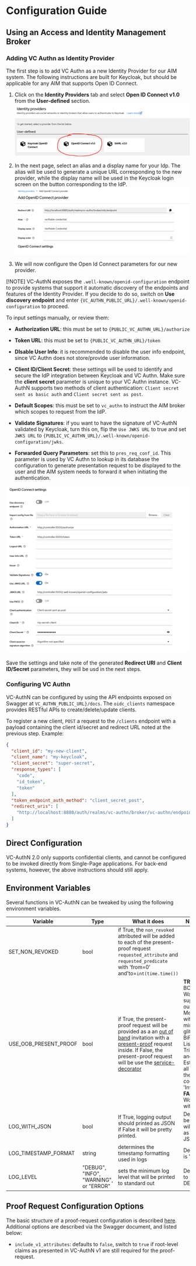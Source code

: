 # Configuration Guide

## Using an Access and Identity Management Broker

### Adding VC Authn as Identity Provider

The first step is to add VC Authn as a new Identity Provider for our AIM system. The following instructions are built for Keycloak, but should be applicable for any AIM that supports Open ID Connect.

1. Click on the **Identity Providers** tab and select **Open ID Connect v1.0** from the **User-defined** section.
![vc-authn-oidc-flow](img/01-new-idp.png)

2. In the next page, select an alias and a display name for your Idp. The alias will be used to generate a unique URL corresponding to the new provider, while the display name will be used in the Keycloak login screen on the button corresponding to the IdP.
![vc-authn-oidc-flow](img/02-settings-1.png)

3. We will now configure the Open Id Connect parameters for our new provider.

[!NOTE]
VC-AuthN exposes the `.well-known/openid-configuration` endpoint to provide systems that support it automatic discovery of the endpoints and features of the Identity Provider. If you decide to do so, switch on **Use discovery endpoint** and enter `{VC_AUTHN_PUBLIC_URL}/.well-known/openid-configuration` to proceed.

To input settings manually, or review them:

- **Authorization URL**: this must be set to `{PUBLIC_VC_AUTHN_URL}/authorize`

- **Token URL**: this must be set to `{PUBLIC_VC_AUTHN_URL}/token`

- **DIsable User Info**: it is recommended to disable the user info endpoint, since VC Authn does not store/provide user information.

- **Client ID/Client Secret**: these settings will be used to identify and secure the IdP integration between Keycloak and VC Authn. Make sure the **client secret** parameter is unique to your VC Authn instance. VC-AuthN supports two methods of client authentication: `Client secret sent as basic auth` and `Client secret sent as post`.

- **Default Scopes**: this must be set to `vc_authn` to instruct the AIM broker which scopes to request from the IdP.

- **Validate Signatures**: if you want to have the signature of VC-AuthN validated by Keycloak, turn this on, flip the `Use JWKS URL` to true and set `JWKS URL` to  `{PUBLIC_VC_AUTHN_URL}/.well-known/openid-configuration/jwks`.

- **Forwarded Query Parameters**: set this to `pres_req_conf_id`. This parameter is used by VC Authn to lookup in its database the configuration to generate presentation request to be displayed to the user and the AIM system needs to forward it when initiating the authentication.

![vc-authn-oidc-flow](img/02-settings-2.png)

Save the settings and take note of the generated **Redirect URI** and **Client ID/Secret** parameters, they will be usd in the next steps.

### Configuring VC Authn

VC-AuthN can be configured by using the API endpoints exposed on Swagger at `VC_AUTHN_PUBLIC_URL}/docs`. The `oidc_clients` namespace provides RESTful APIs to create/delete/update clients.

To register a new client, `POST` a request to the `/clients` endpoint with a payload containing the client id/secret and redirect URL noted at the previous step. Example:
```json
{
  "client_id": "my-new-client",
  "client_name": "my-keycloak",
  "client_secret": "super-secret",
  "response_types": [
    "code",
    "id_token",
    "token"
  ],
  "token_endpoint_auth_method": "client_secret_post",
  "redirect_uris": [
    "http://localhost:8880/auth/realms/vc-authn/broker/vc-authn/endpoint"
  ]
}
```

## Direct Configuration

VC-AuthN 2.0 only supports confidential clients, and cannot be configured to be invoked directly from Single-Page applications. For back-end systems, however, the above instructions should still apply.

## Environment Variables

Several functions in VC-AuthN can be tweaked by using the following environment variables.

| Variable                 | Type | What it does                                                |NOTES|
| ------------------------ | ---- | ---------------------------------------------- |-|
| SET_NON_REVOKED          | bool | if True, the `non_revoked` attributed  will be added to each of the present-proof request `requested_attribute` and `requested_predicate` with 'from=0' and'to=`int(time.time())`||
| USE_OOB_PRESENT_PROOF    | bool | if True, the present-proof request will be provided as a an [out of band](https://github.com/hyperledger/aries-rfcs/tree/main/features/0434-outofband) invitation with a [present-proof](https://github.com/hyperledger/aries-rfcs/tree/main/features/0037-present-proof) request inside. If False, the present-proof request will be use the [service-decorator](https://github.com/hyperledger/aries-rfcs/tree/main/features/0056-service-decorator)|**TRUE:** BC Wallet supports our OOB Message with a minor glitch, BiFold, Lissi, Trinsic, and Estatus all read the QR code as 'Invalid' **FALSE:** Works with|
| LOG_WITH_JSON            | bool | If True, logging output should printed as JSON if False it will be pretty printed.| Default behavior will print as JSON. |
| LOG_TIMESTAMP_FORMAT     | string | determines the timestamp formatting used in logs | Default is "iso" |
| LOG_LEVEL                | "DEBUG", "INFO", "WARNING", or "ERROR" | sets the minimum log level that will be printed to standard out| Defaults to DEBUG |

## Proof Request Configuration Options

The basic structure of a proof-request configuration is described [here](README.md#data-model). Additional options are described via the Swagger document, and listed below:
* `include_v1_attributes`: defaults to `false`, switch to `true` if root-level claims as presented in VC-AuthN v1 are still required for the proof-request.

